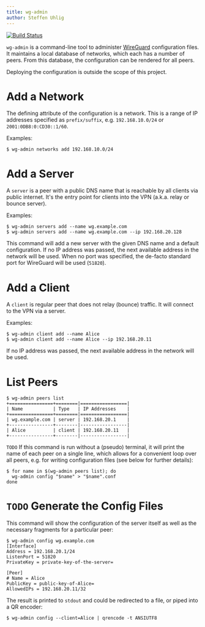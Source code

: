 ```yaml
---
title: wg-admin
author: Steffen Uhlig
---
```


[![Build Status](https://travis-ci.org/suhlig/wireguard-admin.svg?branch=master)](https://travis-ci.org/suhlig/wireguard-admin)

`wg-admin` is a command-line tool to administer [WireGuard](https://www.wireguard.com/) configuration files. It maintains a local database of networks, which each has a number of peers. From this database, the configuration can be rendered for all peers.

Deploying the configuration is outside the scope of this project.

# Add a Network

The defining attribute of the configuration is a network. This is a range of IP addresses specified as `prefix/suffix`, e.g. `192.168.10.0/24` or `2001:0DB8:0:CD30::1/60`.

Examples:

```command
$ wg-admin networks add 192.168.10.0/24
```

# Add a Server

A `server` is a peer with a public DNS name that is reachable by all clients via public internet. It's the entry point for clients into the VPN (a.k.a. relay or bounce server).

Examples:

```command
$ wg-admin servers add --name wg.example.com
$ wg-admin servers add --name wg.example.com --ip 192.168.20.128
```

This command will add a new server with the given DNS name and a default configuration. If no IP address was passed, the next available address in the network will be used. When no port was specified, the de-facto standard port for WireGuard will be used (`51820`).

# Add a Client

A `client` is regular peer that does not relay (bounce) traffic. It will connect to the VPN via a server.

Examples:

```command
$ wg-admin client add --name Alice
$ wg-admin client add --name Alice --ip 192.168.20.11
```

If no IP address was passed, the next available address in the network will be used.

# List Peers

```command
$ wg-admin peers list
+================+========|=================|
| Name           | Type   | IP Addresses    |
+================+========|=================|
| wg.example.com | server | 192.168.20.1    |
+----------------+--------|-----------------|
| Alice          | client | 192.168.20.11   |
+----------------+--------|-----------------|
```

`TODO` If this command is run without a (pseudo) terminal, it will print the name of each peer on a single line, which allows for a convenient loop over all peers, e.g. for writing configuration files (see below for further details):

```command
$ for name in $(wg-admin peers list); do
  wg-admin config "$name" > "$name".conf
done
```

# `TODO` Generate the Config Files

This command will show the configuration of the server itself as well as the necessary fragments for a particular peer:

```command
$ wg-admin config wg.example.com
[Interface]
Address = 192.168.20.1/24
ListenPort = 51820
PrivateKey = private-key-of-the-server=

[Peer]
# Name = Alice
PublicKey = public-key-of-Alice=
AllowedIPs = 192.168.20.11/32
```

The result is printed to `stdout` and could be redirected to a file, or piped into a QR encoder:

```command
$ wg-admin config --client=Alice | qrencode -t ANSIUTF8
```
